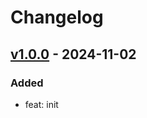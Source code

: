 # Changelog

## [v1.0.0] - 2024-11-02

### Added

- feat: init

<!-- Links -->

<!-- Versions -->
[v1.0.0]: https://github.com/androchentw/unity-playground/releases/tag/v1.0.0
